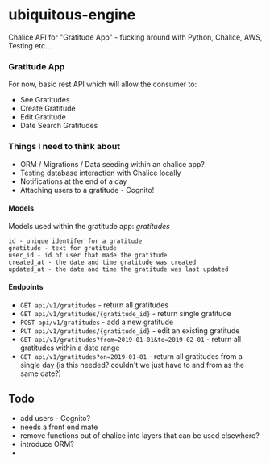 # ubiquitous-engine
Chalice API for "Gratitude App" - fucking around with Python, Chalice, AWS, Testing etc...

### Gratitude App
For now, basic rest API which will allow the consumer to: 
* See Gratitudes
* Create Gratitude
* Edit Gratitude
* Date Search Gratitudes

### Things I need to think about
* ORM / Migrations / Data seeding within an chalice app?
* Testing database interaction with Chalice locally
* Notifications at the end of a day
* Attaching users to a gratitude - Cognito!

#### Models
Models used within the gratitude app:
*gratitudes*
```
id - unique identifer for a gratitude
gratitude - text for gratitude
user_id - id of user that made the gratitude
created_at - the date and time gratitude was created
updated_at - the date and time the gratitude was last updated
```

#### Endpoints
* `GET api/v1/gratitudes` - return all gratitudes
* `GET api/v1/gratitudes/{gratitude_id}` - return single gratitude
* `POST api/v1/gratitudes` - add a new gratitude
* `PUT api/v1/gratitudes/{gratitude_id}` - edit an existing gratitude
* `GET api/v1/gratitudes?from=2019-01-01&to=2019-02-01` - return all gratitudes within a date range
* `GET api/v1/gratitudes?on=2019-01-01` - return all gratitudes from a single day (is this needed? couldn't we just have to and from as the same date?)

## Todo
* add users - Cognito?
* needs a front end mate
* remove functions out of chalice into layers that can be used elsewhere? 
* introduce ORM? <Migrations and shit>
* 